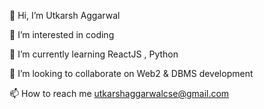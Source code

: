 👋 Hi, I’m Utkarsh Aggarwal 

👀 I’m interested in coding

🌱 I’m currently learning ReactJS , Python

💞️ I’m looking to collaborate on Web2 & DBMS development

📫 How to reach me utkarshaggarwalcse@gmail.com


